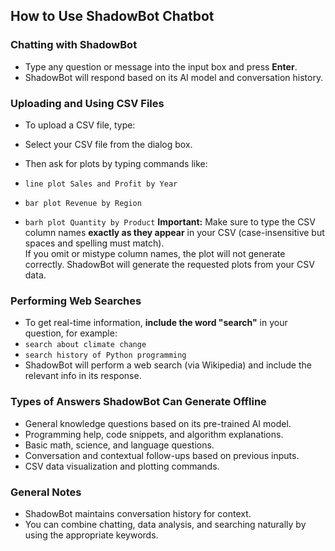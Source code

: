 ## How to Use ShadowBot Chatbot

### Chatting with ShadowBot
- Type any question or message into the input box and press **Enter**.
- ShadowBot will respond based on its AI model and conversation history.

### Uploading and Using CSV Files
- To upload a CSV file, type:

- Select your CSV file from the dialog box.
- Then ask for plots by typing commands like:
- `line plot Sales and Profit by Year`
- `bar plot Revenue by Region`
- `barh plot Quantity by Product`
**Important:** Make sure to type the CSV column names **exactly as they appear** in your CSV (case-insensitive but spaces and spelling must match).  
If you omit or mistype column names, the plot will not generate correctly.
ShadowBot will generate the requested plots from your CSV data.

### Performing Web Searches
- To get real-time information, **include the word "search"** in your question, for example:
- `search about climate change`
- `search history of Python programming`
- ShadowBot will perform a web search (via Wikipedia) and include the relevant info in its response.

### Types of Answers ShadowBot Can Generate Offline
- General knowledge questions based on its pre-trained AI model.
- Programming help, code snippets, and algorithm explanations.
- Basic math, science, and language questions.
- Conversation and contextual follow-ups based on previous inputs.
- CSV data visualization and plotting commands.

### General Notes
- ShadowBot maintains conversation history for context.
- You can combine chatting, data analysis, and searching naturally by using the appropriate keywords.
